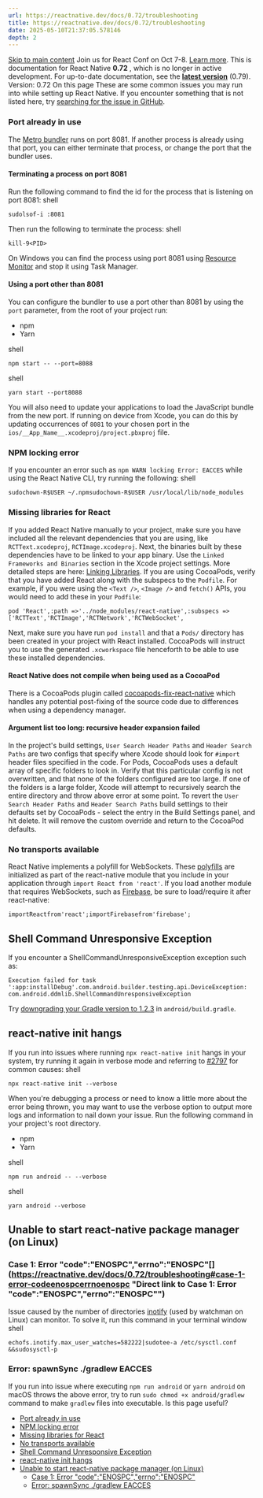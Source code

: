 ```yaml
---
url: https://reactnative.dev/docs/0.72/troubleshooting
title: https://reactnative.dev/docs/0.72/troubleshooting
date: 2025-05-10T21:37:05.578146
depth: 2
---
```


[Skip to main content](https://reactnative.dev/docs/0.72/troubleshooting#__docusaurus_skipToContent_fallback)
Join us for React Conf on Oct 7-8. [Learn more](https://conf.react.dev).
This is documentation for React Native **0.72** , which is no longer in active development.
For up-to-date documentation, see the **[latest version](https://reactnative.dev/docs/troubleshooting)** (0.79).
Version: 0.72
On this page
These are some common issues you may run into while setting up React Native. If you encounter something that is not listed here, try [searching for the issue in GitHub](https://github.com/facebook/react-native/issues/).
### Port already in use[​](https://reactnative.dev/docs/0.72/troubleshooting#port-already-in-use "Direct link to Port already in use")
The [Metro bundler](https://metrobundler.dev/) runs on port 8081. If another process is already using that port, you can either terminate that process, or change the port that the bundler uses.
#### Terminating a process on port 8081[​](https://reactnative.dev/docs/0.72/troubleshooting#terminating-a-process-on-port-8081 "Direct link to Terminating a process on port 8081")
Run the following command to find the id for the process that is listening on port 8081:
shell
```
sudolsof-i :8081
```

Then run the following to terminate the process:
shell
```
kill-9<PID>
```

On Windows you can find the process using port 8081 using [Resource Monitor](https://stackoverflow.com/questions/48198/how-can-you-find-out-which-process-is-listening-on-a-port-on-windows) and stop it using Task Manager.
#### Using a port other than 8081[​](https://reactnative.dev/docs/0.72/troubleshooting#using-a-port-other-than-8081 "Direct link to Using a port other than 8081")
You can configure the bundler to use a port other than 8081 by using the `port` parameter, from the root of your project run:
  * npm
  * Yarn


shell
```
npm start -- --port=8088
```

shell
```
yarn start --port8088
```

You will also need to update your applications to load the JavaScript bundle from the new port. If running on device from Xcode, you can do this by updating occurrences of `8081` to your chosen port in the `ios/__App_Name__.xcodeproj/project.pbxproj` file.
### NPM locking error[​](https://reactnative.dev/docs/0.72/troubleshooting#npm-locking-error "Direct link to NPM locking error")
If you encounter an error such as `npm WARN locking Error: EACCES` while using the React Native CLI, try running the following:
shell
```
sudochown-R$USER ~/.npmsudochown-R$USER /usr/local/lib/node_modules
```

### Missing libraries for React[​](https://reactnative.dev/docs/0.72/troubleshooting#missing-libraries-for-react "Direct link to Missing libraries for React")
If you added React Native manually to your project, make sure you have included all the relevant dependencies that you are using, like `RCTText.xcodeproj`, `RCTImage.xcodeproj`. Next, the binaries built by these dependencies have to be linked to your app binary. Use the `Linked Frameworks and Binaries` section in the Xcode project settings. More detailed steps are here: [Linking Libraries](https://reactnative.dev/docs/0.72/linking-libraries-ios#content).
If you are using CocoaPods, verify that you have added React along with the subspecs to the `Podfile`. For example, if you were using the `<Text />`, `<Image />` and `fetch()` APIs, you would need to add these in your `Podfile`:
```
pod 'React',:path =>'../node_modules/react-native',:subspecs =>['RCTText','RCTImage','RCTNetwork','RCTWebSocket',
```

Next, make sure you have run `pod install` and that a `Pods/` directory has been created in your project with React installed. CocoaPods will instruct you to use the generated `.xcworkspace` file henceforth to be able to use these installed dependencies.
#### React Native does not compile when being used as a CocoaPod[​](https://reactnative.dev/docs/0.72/troubleshooting#react-native-does-not-compile-when-being-used-as-a-cocoapod "Direct link to React Native does not compile when being used as a CocoaPod")
There is a CocoaPods plugin called [cocoapods-fix-react-native](https://github.com/orta/cocoapods-fix-react-native) which handles any potential post-fixing of the source code due to differences when using a dependency manager.
#### Argument list too long: recursive header expansion failed[​](https://reactnative.dev/docs/0.72/troubleshooting#argument-list-too-long-recursive-header-expansion-failed "Direct link to Argument list too long: recursive header expansion failed")
In the project's build settings, `User Search Header Paths` and `Header Search Paths` are two configs that specify where Xcode should look for `#import` header files specified in the code. For Pods, CocoaPods uses a default array of specific folders to look in. Verify that this particular config is not overwritten, and that none of the folders configured are too large. If one of the folders is a large folder, Xcode will attempt to recursively search the entire directory and throw above error at some point.
To revert the `User Search Header Paths` and `Header Search Paths` build settings to their defaults set by CocoaPods - select the entry in the Build Settings panel, and hit delete. It will remove the custom override and return to the CocoaPod defaults.
### No transports available[​](https://reactnative.dev/docs/0.72/troubleshooting#no-transports-available "Direct link to No transports available")
React Native implements a polyfill for WebSockets. These [polyfills](https://github.com/facebook/react-native/blob/main/packages/react-native/Libraries/Core/InitializeCore.js) are initialized as part of the react-native module that you include in your application through `import React from 'react'`. If you load another module that requires WebSockets, such as [Firebase](https://github.com/facebook/react-native/issues/3645), be sure to load/require it after react-native:
```
importReactfrom'react';importFirebasefrom'firebase';
```

## Shell Command Unresponsive Exception[​](https://reactnative.dev/docs/0.72/troubleshooting#shell-command-unresponsive-exception "Direct link to Shell Command Unresponsive Exception")
If you encounter a ShellCommandUnresponsiveException exception such as:
```
Execution failed for task ':app:installDebug'.com.android.builder.testing.api.DeviceException: com.android.ddmlib.ShellCommandUnresponsiveException
```

Try [downgrading your Gradle version to 1.2.3](https://github.com/facebook/react-native/issues/2720) in `android/build.gradle`.
## react-native init hangs[​](https://reactnative.dev/docs/0.72/troubleshooting#react-native-init-hangs "Direct link to react-native init hangs")
If you run into issues where running `npx react-native init` hangs in your system, try running it again in verbose mode and referring to [#2797](https://github.com/facebook/react-native/issues/2797) for common causes:
shell
```
npx react-native init --verbose
```

When you're debugging a process or need to know a little more about the error being thrown, you may want to use the verbose option to output more logs and information to nail down your issue.
Run the following command in your project's root directory.
  * npm
  * Yarn


shell
```
npm run android -- --verbose
```

shell
```
yarn android --verbose
```

## Unable to start react-native package manager (on Linux)[​](https://reactnative.dev/docs/0.72/troubleshooting#unable-to-start-react-native-package-manager-on-linux "Direct link to Unable to start react-native package manager \(on Linux\)")
### Case 1: Error "code":"ENOSPC","errno":"ENOSPC"[​](https://reactnative.dev/docs/0.72/troubleshooting#case-1-error-codeenospcerrnoenospc "Direct link to Case 1: Error "code":"ENOSPC","errno":"ENOSPC"")
Issue caused by the number of directories [inotify](https://github.com/guard/listen/wiki/Increasing-the-amount-of-inotify-watchers) (used by watchman on Linux) can monitor. To solve it, run this command in your terminal window
shell
```
echofs.inotify.max_user_watches=582222|sudotee-a /etc/sysctl.conf &&sudosysctl-p
```

### Error: spawnSync ./gradlew EACCES[​](https://reactnative.dev/docs/0.72/troubleshooting#error-spawnsync-gradlew-eacces "Direct link to Error: spawnSync ./gradlew EACCES")
If you run into issue where executing `npm run android` or `yarn android` on macOS throws the above error, try to run `sudo chmod +x android/gradlew` command to make `gradlew` files into executable.
Is this page useful?
  * [Port already in use](https://reactnative.dev/docs/0.72/troubleshooting#port-already-in-use)
  * [NPM locking error](https://reactnative.dev/docs/0.72/troubleshooting#npm-locking-error)
  * [Missing libraries for React](https://reactnative.dev/docs/0.72/troubleshooting#missing-libraries-for-react)
  * [No transports available](https://reactnative.dev/docs/0.72/troubleshooting#no-transports-available)
  * [Shell Command Unresponsive Exception](https://reactnative.dev/docs/0.72/troubleshooting#shell-command-unresponsive-exception)
  * [react-native init hangs](https://reactnative.dev/docs/0.72/troubleshooting#react-native-init-hangs)
  * [Unable to start react-native package manager (on Linux)](https://reactnative.dev/docs/0.72/troubleshooting#unable-to-start-react-native-package-manager-on-linux)
    * [Case 1: Error "code":"ENOSPC","errno":"ENOSPC"](https://reactnative.dev/docs/0.72/troubleshooting#case-1-error-codeenospcerrnoenospc)
    * [Error: spawnSync ./gradlew EACCES](https://reactnative.dev/docs/0.72/troubleshooting#error-spawnsync-gradlew-eacces)



